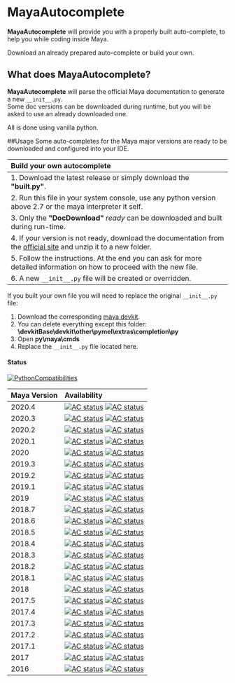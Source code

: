 # MayaAutocomplete
**MayaAutocomplete** will provide you with a properly built auto-complete, to help you while coding inside Maya.

Download an already prepared auto-complete or build your own.

## What does MayaAutocomplete?
**MayaAutocomplete** will parse the official Maya documentation to generate a new `__init__.py`.  
Some doc versions can be downloaded during runtime, but you will be asked to use an already downloaded one.  

All is done using vanilla python.

##Usage
Some auto-completes for the Maya major versions are ready to be downloaded and configured into your IDE.

| Build your own autocomplete |
|:----------
|1. Download the latest release or simply download the **"built.py"**. |
|2. Run this file in your system console, use any python version above 2.7 or the maya interpreter it self. |
|3. Only the **"DocDownload"** _ready_ can be downloaded and built during run-time. |
|4. If your version is not ready, download the documentation from the [official site](https://knowledge.autodesk.com/support/maya/troubleshooting/caas/downloads/content/download-install-maya-product-help.html) and unzip it to a new folder. |
|5. Follow the instructions. At the end you can ask for more detailed information on how to proceed with the new file. |
|6. A new `__init__.py` file will be created or overridden. |


If you built your own file you will need to replace the original `__init__.py` file:
1. Download the corresponding [maya devkit](https://www.autodesk.com/developer-network/platform-technologies/maya).
2. You can delete everything except this folder: **\devkitBase\devkit\other\pymel\extras\completion\py**
3. Open **py\maya\cmds**
4. Replace the `__init__.py` file located here.

#### Status

[![PythonCompatibilities](https://img.shields.io/badge/python-2.7%20%7C%203.x-blue)](https://www.python.org/downloads/)


| Maya Version | Availability
|:----------|:-----
| 2020.4 | [![AC status](https://img.shields.io/badge/AutoComplete-Built-red)]() [![AC status](https://img.shields.io/badge/DocDownload-Ready-brightgreen)]()
| 2020.3 | [![AC status](https://img.shields.io/badge/AutoComplete-Built-red)]() [![AC status](https://img.shields.io/badge/DocDownload-Ready-brightgreen)]()
| 2020.2 | [![AC status](https://img.shields.io/badge/AutoComplete-Built-red)]() [![AC status](https://img.shields.io/badge/DocDownload-Ready-brightgreen)]()
| 2020.1 | [![AC status](https://img.shields.io/badge/AutoComplete-Built-red)]() [![AC status](https://img.shields.io/badge/DocDownload-Ready-brightgreen)]()
| 2020 | [![AC status](https://img.shields.io/badge/AutoComplete-Built-brightgreen)](autoCompleteVersions/2020py) [![AC status](https://img.shields.io/badge/DocDownload-Ready-brightgreen)]()
| 2019.3 | [![AC status](https://img.shields.io/badge/AutoComplete-Built-red)]() [![AC status](https://img.shields.io/badge/DocDownload-Ready-brightgreen)]()
| 2019.2 | [![AC status](https://img.shields.io/badge/AutoComplete-Built-red)]() [![AC status](https://img.shields.io/badge/DocDownload-Ready-brightgreen)]()
| 2019.1 | [![AC status](https://img.shields.io/badge/AutoComplete-Built-red)]() [![AC status](https://img.shields.io/badge/DocDownload-Ready-brightgreen)]()
| 2019 | [![AC status](https://img.shields.io/badge/AutoComplete-Built-brightgreen)](autoCompleteVersions/2019py) [![AC status](https://img.shields.io/badge/DocDownload-Ready-brightgreen)]()
| 2018.7 | [![AC status](https://img.shields.io/badge/AutoComplete-Built-red)]() [![AC status](https://img.shields.io/badge/DocDownload-Ready-red)]()
| 2018.6 | [![AC status](https://img.shields.io/badge/AutoComplete-Built-red)]() [![AC status](https://img.shields.io/badge/DocDownload-Ready-red)]()
| 2018.5 | [![AC status](https://img.shields.io/badge/AutoComplete-Built-red)]() [![AC status](https://img.shields.io/badge/DocDownload-Ready-red)]()
| 2018.4 | [![AC status](https://img.shields.io/badge/AutoComplete-Built-red)]() [![AC status](https://img.shields.io/badge/DocDownload-Ready-brightgreen)]()
| 2018.3 | [![AC status](https://img.shields.io/badge/AutoComplete-Built-red)]() [![AC status](https://img.shields.io/badge/DocDownload-Ready-brightgreen)]()
| 2018.2 | [![AC status](https://img.shields.io/badge/AutoComplete-Built-red)]() [![AC status](https://img.shields.io/badge/DocDownload-Ready-brightgreen)]()
| 2018.1 | [![AC status](https://img.shields.io/badge/AutoComplete-Built-red)]() [![AC status](https://img.shields.io/badge/DocDownload-Ready-red)]()
| 2018 | [![AC status](https://img.shields.io/badge/AutoComplete-Built-brightgreen)](autoCompleteVersions/2018py) [![AC status](https://img.shields.io/badge/DocDownload-Ready-brightgreen)]()
| 2017.5 | [![AC status](https://img.shields.io/badge/AutoComplete-Built-red)]() [![AC status](https://img.shields.io/badge/DocDownload-Ready-red)]()
| 2017.4 | [![AC status](https://img.shields.io/badge/AutoComplete-Built-red)]() [![AC status](https://img.shields.io/badge/DocDownload-Ready-red)]()
| 2017.3 | [![AC status](https://img.shields.io/badge/AutoComplete-Built-red)]() [![AC status](https://img.shields.io/badge/DocDownload-Ready-red)]()
| 2017.2 | [![AC status](https://img.shields.io/badge/AutoComplete-Built-red)]() [![AC status](https://img.shields.io/badge/DocDownload-Ready-red)]()
| 2017.1 | [![AC status](https://img.shields.io/badge/AutoComplete-Built-red)]() [![AC status](https://img.shields.io/badge/DocDownload-Ready-red)]()
| 2017 | [![AC status](https://img.shields.io/badge/AutoComplete-Built-red)]() [![AC status](https://img.shields.io/badge/DocDownload-Ready-brightgreen)]()
| 2016 | [![AC status](https://img.shields.io/badge/AutoComplete-Built-red)]() [![AC status](https://img.shields.io/badge/DocDownload-Ready-brightgreen)]()

